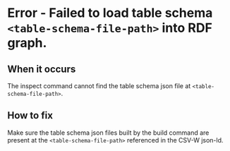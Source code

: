 # Error - Failed to load table schema `<table-schema-file-path>` into RDF graph.

## When it occurs

The inspect command cannot find the table schema json file at `<table-schema-file-path>`.

## How to fix

Make sure the table schema json files built by the build command are present at the `<table-schema-file-path>` referenced in the CSV-W json-ld.
